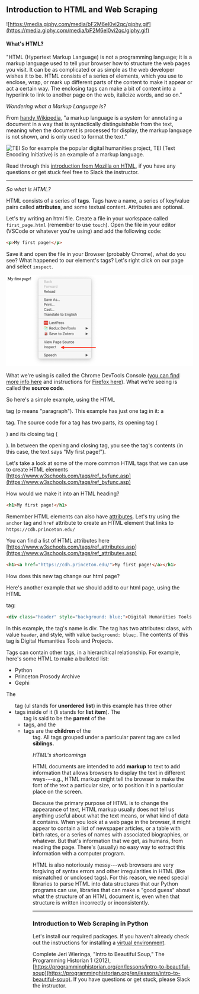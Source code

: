 ## Introduction to HTML and Web Scraping
![https://media.giphy.com/media/bF2M6el0vi2qc/giphy.gif](https://media.giphy.com/media/bF2M6el0vi2qc/giphy.gif)

#### What's HTML?

"HTML (Hypertext Markup Language) is not a programming language; it is a markup language used to tell your browser how to structure the web pages you visit. It can be as complicated or as simple as the web developer wishes it to be. HTML consists of a series of elements, which you use to enclose, wrap, or mark up different parts of the content to make it appear or act a certain way. The enclosing tags can make a bit of content into a hyperlink to link to another page on the web, italicize words, and so on."

*Wondering what a Markup Language is?*

From [handy Wikipedia](https://en.wikipedia.org/wiki/Markup_language), "a markup language is a system for annotating a document in a way that is syntactically distinguishable from the text, meaning when the document is processed for display, the markup language is not shown, and is only used to format the text."

![TEI](https://image.slidesharecdn.com/2015-08-15-datamanagementsrs-150817155314-lva1-app6891/95/research-data-management-in-the-humanities-and-social-sciences-15-638.jpg)
So for example the popular digital humanities project, TEI (Text Encoding Initiative) is an example of a markup language.

Read through this [introduction from Mozilla on HTML](https://developer.mozilla.org/en-US/docs/Learn/HTML/Introduction_to_HTML/Getting_started#What_is_HTML), if you have any questions or get stuck feel free to Slack the instructor.

---

*So what is HTML?*

HTML consists of a series of **tags**. Tags have a name, a series of key/value pairs called **attributes**, and some textual content. Attributes are optional. 

Let's try writing an html file. Create a file in your workspace called `first_page.html` (remember to use `touch`). Open the file in your editor (VSCode or whatever you're using) and add the following code:

```html
<p>My first page!</p>
```
Save it and open the file in your Browser (probably Chrome), what do you see? What happened to our element's tags? Let's right click on our page and select `inspect`.

![inspect](images/inspect_pg.png)

What we're using is called the Chrome DevTools Console ([you can find more info here](https://developers.google.com/web/tools/chrome-devtools/console/) and instructions for [Firefox here](https://developer.mozilla.org/en-US/docs/Tools/Page_Inspector/How_to/Open_the_Inspector)). What we're seeing is called the **source code**.

So here's a simple example, using the HTML <p> tag (p means "paragraph"). This example has just one tag in it: a <p> tag. The source code for a tag has two parts, its opening tag (<p>) and its closing tag (</p>). In between the opening and closing tag, you see the tag's contents (in this case, the text says "My first page!").

Let's take a look at some of the more common HTML tags that we can use to create HTML elements [https://www.w3schools.com/tags/ref_byfunc.asp](https://www.w3schools.com/tags/ref_byfunc.asp) 

How would we make it into an HTML heading?

```html
<h1>My first page!</h1>
```

Remember HTML elements can also have [attributes](https://developer.mozilla.org/en-US/docs/Learn/HTML/Introduction_to_HTML/Getting_started#Attributes). Let's try using the `anchor` tag and `href` attribute to create an HTML element that links to `https://cdh.princeton.edu/`

You can find a list of HTML attributes here [https://www.w3schools.com/tags/ref_attributes.asp](https://www.w3schools.com/tags/ref_attributes.asp)

```html
<h1><a href="https://cdh.princeton.edu/">My first page!</a></h1>
```
How does this new tag change our html page? 

Here's another example that we should add to our html page, using the HTML <div> tag:

```html
<div class="header" style="background: blue;">Digital Humanities Tools and Projects</div>
```

In this example, the tag's name is div. The tag has two attributes: class, with value `header`, and style, with value `background: blue;`. The contents of this tag is Digital Humanities Tools and Projects.

Tags can contain other tags, in a hierarchical relationship. For example, here's some HTML to make a bulleted list:

<ul>
  <li>Python</li>
  <li>Princeton Prosody Archive</li>
  <li>Gephi</li>
</ul>

The <ul> tag (ul stands for **unordered list**) in this example has three other <li> tags inside of it (li stands for **list item**). The <ul> tag is said to be the **parent** of the <li> tags, and the <li> tags are the **children** of the <ul> tag. All tags grouped under a particular parent tag are called **siblings.**

*HTML's shortcomings*

HTML documents are intended to add **markup** to text to add information that allows browsers to display the text in different ways---e.g., HTML markup might tell the browser to make the font of the text a particular size, or to position it in a particular place on the screen.

Because the primary purpose of HTML is to change the appearance of text, HTML markup usually does not tell us anything useful about what the text means, or what kind of data it contains. When you look at a web page in the browser, it might appear to contain a list of newspaper articles, or a table with birth rates, or a series of names with associated biographies, or whatever. But that's information that we get, as humans, from reading the page. There's (usually) no easy way to extract this information with a computer program.

HTML is also notoriously messy---web browsers are very forgiving of syntax errors and other irregularities in HTML (like mismatched or unclosed tags). For this reason, we need special libraries to parse HTML into data structures that our Python programs can use, libraries that can make a "good guess" about what the structure of an HTML document is, even when that structure is written incorrectly or inconsistently.

---

### Introduction to Web Scraping in Python

Let's install our required packages. If you haven't already check out the instructions for installing a [virtual environment](../week4/virtual_environment.md).

Complete Jeri Wieringa, "Intro to Beautiful Soup," The Programming Historian 1 (2012), [https://programminghistorian.org/en/lessons/intro-to-beautiful-soup](https://programminghistorian.org/en/lessons/intro-to-beautiful-soup). If you have questions or get stuck, please Slack the instructor.